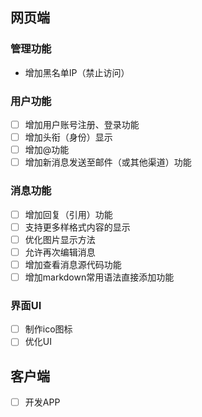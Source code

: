 ## 网页端
### 管理功能
- 增加黑名单IP（禁止访问）

### 用户功能
- [ ] 增加用户账号注册、登录功能
- [ ] 增加头衔（身份）显示
- [ ] 增加@功能
- [ ] 增加新消息发送至邮件（或其他渠道）功能

### 消息功能
- [ ] 增加回复（引用）功能
- [ ] 支持更多样格式内容的显示
- [ ] 优化图片显示方法
- [ ] 允许再次编辑消息
- [ ] 增加查看消息源代码功能
- [ ] 增加markdown常用语法直接添加功能

### 界面UI
- [ ] 制作ico图标
- [ ] 优化UI

## 客户端
- [ ] 开发APP